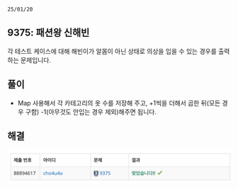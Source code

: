 `25/01/20`

## 9375: 패션왕 신해빈

각 테스트 케이스에 대해 해빈이가 알몸이 아닌 상태로 의상을 입을 수 있는 경우를 출력하는 문제입니다.

## 풀이

- Map 사용해서 각 카테고리의 옷 수를 저장해 주고, +1씩을 더해서 곱한 뒤(모든 경우 구함) -1(아무것도 안입는 경우 제외)해주면 됩니다.

## 해결

![alt text](image.png)
